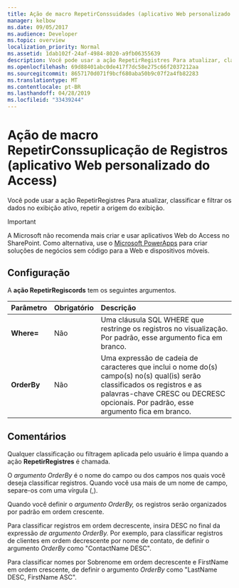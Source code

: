 ```yaml
---
title: Ação de macro RepetirConssuidades (aplicativo Web personalizado do Access)
manager: kelbow
ms.date: 09/05/2017
ms.audience: Developer
ms.topic: overview
localization_priority: Normal
ms.assetid: 1dab102f-24af-4984-8020-a9fb06355639
description: Você pode usar a ação RepetirRegistres Para atualizar, classificar e filtrar os dados no exibição ativo, repetir a origem do exibição.
ms.openlocfilehash: 69d88401abc0de417f7dc58e275c66f2037212aa
ms.sourcegitcommit: 8657170d071f9bcf680aba50b9c07f2a4fb82283
ms.translationtype: MT
ms.contentlocale: pt-BR
ms.lasthandoff: 04/28/2019
ms.locfileid: "33439244"
---
```

# <a name="requeryrecords-macro-action-access-custom-web-app"></a>Ação de macro RepetirConssuplicação de Registros (aplicativo Web personalizado do Access)

Você pode usar a ação RepetirRegistres Para atualizar, classificar e filtrar os dados no exibição ativo, repetir a origem do exibição.  
  
> [!IMPORTANT]
> A Microsoft não recomenda mais criar e usar aplicativos Web do Access no SharePoint. Como alternativa, use o [Microsoft PowerApps](https://powerapps.microsoft.com/en-us/) para criar soluções de negócios sem código para a Web e dispositivos móveis. 
  
## <a name="setting"></a>Configuração

A **ação RepetirRegiscords** tem os seguintes argumentos. 
  
|**Parâmetro**|**Obrigatório**|**Descrição**|
|:-----|:-----|:-----|
|**Where=** <br/> |Não  <br/> |Uma cláusula SQL WHERE que restringe os registros no visualização. Por padrão, esse argumento fica em branco.  <br/> |
|**OrderBy** <br/> |Não  <br/> |Uma expressão de cadeia de caracteres que inclui o nome do(s) campo(s) no(s) qual(is) serão classificados os registros e as palavras-chave CRESC ou DECRESC opcionais. Por padrão, esse argumento fica em branco.  <br/> |
   
## <a name="remarks"></a>Comentários

Qualquer classificação ou filtragem aplicada pelo usuário é limpa quando a ação **RepetirRegistres** é chamada. 
  
O  *argumento OrderBy*  é o nome do campo ou dos campos nos quais você deseja classificar registros. Quando você usa mais de um nome de campo, separe-os com uma vírgula (,). 
  
Quando você definir o  *argumento OrderBy,*  os registros serão organizados por padrão em ordem crescente. 
  
Para classificar registros em ordem decrescente, insira DESC no final da expressão *de argumento OrderBy.* Por exemplo, para classificar registros de clientes em ordem decrescente por nome de contato, de definir o argumento  *OrderBy*  como "ContactName DESC". 
  
Para classificar nomes por Sobrenome em ordem decrescente e FirstName em ordem crescente, de definir o argumento  *OrderBy*  como "LastName DESC, FirstName ASC". 
  

